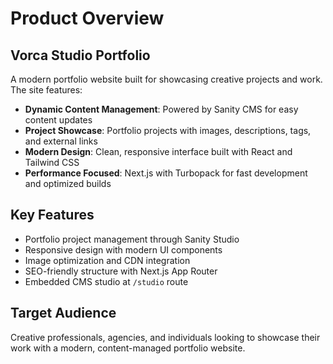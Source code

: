 # Product Overview

## Vorca Studio Portfolio

A modern portfolio website built for showcasing creative projects and work. The site features:

- **Dynamic Content Management**: Powered by Sanity CMS for easy content updates
- **Project Showcase**: Portfolio projects with images, descriptions, tags, and external links
- **Modern Design**: Clean, responsive interface built with React and Tailwind CSS
- **Performance Focused**: Next.js with Turbopack for fast development and optimized builds

## Key Features

- Portfolio project management through Sanity Studio
- Responsive design with modern UI components
- Image optimization and CDN integration
- SEO-friendly structure with Next.js App Router
- Embedded CMS studio at `/studio` route

## Target Audience

Creative professionals, agencies, and individuals looking to showcase their work with a modern, content-managed portfolio website.